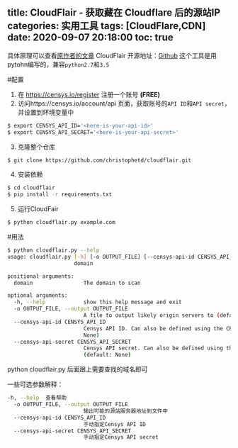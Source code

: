 title: CloudFlair - 获取藏在 Cloudflare 后的源站IP
categories: 实用工具
tags: [CloudFlare,CDN]
date: 2020-09-07 20:18:00
toc: true
---
具体原理可以查看[原作者的文章](https://blog.christophetd.fr/bypassing-cloudflare-using-internet-wide-scan-data/)
CloudFlair 开源地址：[Github](https://github.com/christophetd/CloudFlair)
这个工具是用pytohn编写的，兼容`python2.7`和`3.5`

#配置
1. 在 https://censys.io/register 注册一个账号 **(FREE)**
2. 访问https://censys.io/account/api 页面，获取账号的`API ID`和`API secret`，并设置到环境变量中
```bash
$ export CENSYS_API_ID='<here-is-your-api-id>'
$ export CENSYS_API_SECRET='<here-is-your-api-secret>'
```

3. 克隆整个仓库
```bash
$ git clone https://github.com/christophetd/cloudflair.git
```
4. 安装依赖
```bash
$ cd cloudflair
$ pip install -r requirements.txt
```

5. 运行CloudFair
```bash
$ python cloudflair.py example.com
```

#用法
```bash
$ python cloudflair.py --help
usage: cloudflair.py [-h] [-o OUTPUT_FILE] [--censys-api-id CENSYS_API_ID] [--censys-api-secret CENSYS_API_SECRET]
                     domain

positional arguments:
  domain                The domain to scan

optional arguments:
  -h, --help            show this help message and exit
  -o OUTPUT_FILE, --output OUTPUT_FILE
                        A file to output likely origin servers to (default: None)
  --censys-api-id CENSYS_API_ID
                        Censys API ID. Can also be defined using the CENSYS_API_ID environment variable (default:
                        None)
  --censys-api-secret CENSYS_API_SECRET
                        Censys API secret. Can also be defined using the CENSYS_API_SECRET environment variable
                        (default: None)
```
python cloudflair.py 后面跟上需要查找的域名即可

一些可选参数解释：
```bash
-h, --help  查看帮助  
  -o OUTPUT_FILE, --output OUTPUT_FILE
                        输出可能的源站服务器地址到文件中  
  --censys-api-id CENSYS_API_ID
                        手动指定Censys API ID  
  --censys-api-secret CENSYS_API_SECRET
                        手动指定Censys API secret
```

